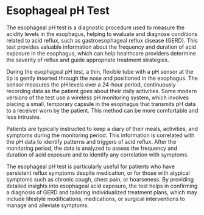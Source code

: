 [//]: # (source: gpt-40)

# Esophageal pH Test

The esophageal pH test is a diagnostic procedure used to measure the acidity levels in the esophagus, helping to evaluate and diagnose conditions related to acid reflux, such as gastroesophageal reflux disease (GERD). This test provides valuable information about the frequency and duration of acid exposure in the esophagus, which can help healthcare providers determine the severity of reflux and guide appropriate treatment strategies.

During the esophageal pH test, a thin, flexible tube with a pH sensor at the tip is gently inserted through the nose and positioned in the esophagus. The sensor measures the pH levels over a 24-hour period, continuously recording data as the patient goes about their daily activities. Some modern versions of the test use a wireless pH monitoring system, which involves placing a small, temporary capsule in the esophagus that transmits pH data to a receiver worn by the patient. This method can be more comfortable and less intrusive.

Patients are typically instructed to keep a diary of their meals, activities, and symptoms during the monitoring period. This information is correlated with the pH data to identify patterns and triggers of acid reflux. After the monitoring period, the data is analyzed to assess the frequency and duration of acid exposure and to identify any correlation with symptoms.

The esophageal pH test is particularly useful for patients who have persistent reflux symptoms despite medication, or for those with atypical symptoms such as chronic cough, chest pain, or hoarseness. By providing detailed insights into esophageal acid exposure, the test helps in confirming a diagnosis of GERD and tailoring individualized treatment plans, which may include lifestyle modifications, medications, or surgical interventions to manage and alleviate symptoms.
